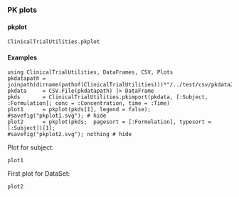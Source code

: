 ### PK plots

#### pkplot
```@docs
ClinicalTrialUtilities.pkplot
```

#### Examples


```@example pkplots
using ClinicalTrialUtilities, DataFrames, CSV, Plots
pkdatapath = joinpath(dirname(pathof(ClinicalTrialUtilities)))*"/../test/csv/pkdata2.csv"
pkdata     = CSV.File(pkdatapath) |> DataFrame
pkds       = ClinicalTrialUtilities.pkimport(pkdata, [:Subject, :Formulation]; conc = :Concentration, time = :Time)
plot1      = pkplot(pkds[1], legend = false);
#savefig("pkplot1.svg"); # hide
plot2      = pkplot(pkds;  pagesort = [:Formulation], typesort = [:Subject])[1];
#savefig("pkplot2.svg"); nothing # hide
```

Plot for subject:

```@example pkplots
plot1
```

First plot for DataSet:

```@example pkplots
plot2
```
